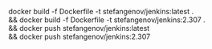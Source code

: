 docker build -f Dockerfile -t stefangenov/jenkins:latest . \
&& docker build -f Dockerfile -t stefangenov/jenkins:2.307 . \
&& docker push stefangenov/jenkins:latest \
&& docker push stefangenov/jenkins:2.307 